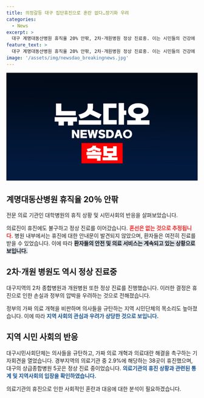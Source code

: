 ```yaml
---
title: 의정갈등 대구 집단휴진으로 혼란 없다…장기화 우려
categories:
  - News
excerpt: >
  대구 계명대동산병원 휴직율 20% 안팎, 2차·개원병원 정상 진료중. 이는 시민들의 건강에 영향을 미치지 않았다. 의사들의 휴진 조짐에도 불구하고 병원은 정상 진료를 이어가고 있으며, 환자들의 기다림도 늘어나지 않았다. 이에 시민단체들은 의사들의 집단휴진을 규탄하고, 정부에 가짜 의료개혁을 철회하고 의료대란을 해결할 것을 촉구하고 있다. 지역 24개 시민사회단체의 목소리도 맞물려 집단휴진에 반대하는 입장을 밝히고 있다.
feature_text: >
  대구 계명대동산병원 휴직율 20% 안팎, 2차·개원병원 정상 진료중. 이는 시민들의 건강에 영향을 미치지 않았다. 의사들의 휴진 조짐에도 불구하고 병원은 정상 진료를 이어가고 있으며, 환자들의 기다림도 늘어나지 않았다. 이에 시민단체들은 의사들의 집단휴진을 규탄하고, 정부에 가짜 의료개혁을 철회하고 의료대란을 해결할 것을 촉구하고 있다. 지역 24개 시민사회단체의 목소리도 맞물려 집단휴진에 반대하는 입장을 밝히고 있다.
image: '/assets/img/newsdao_breakingnews.jpg'
---
```


<p><img src="/assets/img/newsdao_breakingnews.jpg" alt="pcversion 속보" /></p>

<h2 data-ke-size="size26">계명대동산병원 휴직율 20％ 안팎</h2>

<p>전문 의료 기관인 대학병원의 휴직 상황 및 시민사회의 반응을 살펴보았습니다.</p>

<p>의료진이 휴진에도 불구하고 정상 진료를 이어갔습니다. <b><span style="color: #ee2323;">혼선은 없는 것으로 추정됩니다.</span></b> 병원 내부에서는 휴진에 대한 안내문이 발견되지 않았으며, 환자들은 여전히 진료를 받을 수 있었습니다. 이에 따라 <b><span style="background-color: #21538527;">환자들의 안전 및 의료 서비스는 계속되고 있는 상황으로 보입니다.</span></b></p>

<h2 data-ke-size="size26">2차·개원 병원도 역시 정상 진료중</h2>

<p>대구지역의 2차 종합병원과 개원병원 또한 정상 진료를 진행했습니다. 이러한 결정은 휴진으로 인한 손실과 정부의 압박을 우려하는 것으로 전해졌습니다. </p>

<p>정부의 가짜 의료 개혁을 비판하며 의사들을 규탄하는 지역 시민단체의 목소리도 높아졌습니다. 이에 따라 <b><span style="color: #1a5490;">지역 사회의 관심과 우려가 상당한 것으로 보입니다.</span></b></p>

<h2 data-ke-size="size26">지역 시민 사회의 반응</h2>

<p>대구시민사회단체는 의사들을 규탄하고, 가짜 의료 개혁과 의료대란 해결을 촉구하는 기자회견을 열었습니다. 경부지역의 의료기관 중 2.9%에 해당하는 38곳이 휴진했으며, 대구의 상급종합병원 5곳은 정상 진료 중이었습니다. <b><span style="color: #1a5490;">의료기관의 휴진 상황과 관련된 통계 및 지역사회의 입장을 확인하였습니다.</span></b></p>

<p>의료기관의 휴진으로 인한 사회적인 혼란과 대응에 대한 분석이 필요하겠습니다.</p>

